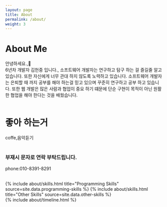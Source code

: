 ```yaml
---
layout: page
title: About
permalink: /about/
weight: 3
---
```


# **About Me**

안녕하세요.,👋 <br>
6년차 개발자 김헌중 입니다.,
소프트웨어 개발자는 연구하고 탐구 하는 걸 즐길줄 알고 있습니다.
또한 자신에게 너무 관대 하지 않도록 노력하고 있습니다.
소프트웨어 개발자는 은퇴할 때 까지 공부를 해야 하는걸 믿고 있으며 꾸준히 연구하고 공부 하고 있습니다.
또한 웹 개발은 많은 사람과 협업이 중요 하기 떄문에 단순 구현이 목적이 아닌 원활한 협업을 해야 한다는 것을 배웠습니다.
<br>
<br>

# **좋아 하는거**
coffe,음악듣기
<br>
<br>

### 부재시 문자로 연락 부탁드립니다.
phone:010-8391-8291

<br>
<div class="row">
{% include about/skills.html title="Programming Skills" source=site.data.programming-skills %}
{% include about/skills.html title="Other Skills" source=site.data.other-skills %}
</div>

<div class="row">
{% include about/timeline.html %}
</div>